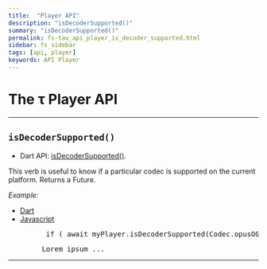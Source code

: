 ```yaml
---
title:  "Player API"
description: "isDecoderSupported()"
summary: "isDecoderSupported()"
permalink: fs-tau_api_player_is_decoder_supported.html
sidebar: fs_sidebar
tags: [api, player]
keywords: API Player
---
```

# The &tau; Player API

---------------------------------------------------------------------------------------------------------------------------------

## `isDecoderSupported()`


- Dart API: [isDecoderSupported()](pages/flutter-sound/api/player/FlutterSoundPlayer/isDecoderSupported.html).

This verb is useful to know if a particular codec is supported on the current platform.
Returns a Future<bool>.

*Example:*
<ul id="profileTabs" class="nav nav-tabs">
    <li class="active"><a href="#dart" data-toggle="tab">Dart</a></li>
    <li><a href="#javascript" data-toggle="tab">Javascript</a></li>
</ul>
<div class="tab-content">

<div role="tabpanel" class="tab-pane active" id="dart">

<pre>
         if ( await myPlayer.isDecoderSupported(Codec.opusOGG) ) doSomething;
</pre>

</div>

<div role="tabpanel" class="tab-pane" id="javascript">
<pre>
        Lorem ipsum ...
</pre>
</div>

</div>

---------------------------------------------------------------------------------------------------------------------------------
